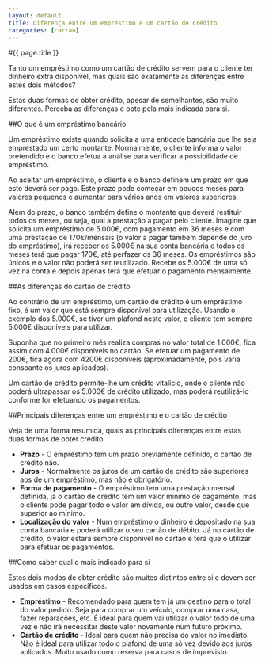 ```yaml
---
layout: default
title: Diferença entre um empréstimo e um cartão de crédito
categories: [cartao]
---
```


#{{ page.title }}

Tanto um empréstimo como um cartão de crédito servem para o cliente ter dinheiro extra disponível, mas quais são exatamente as diferenças entre estes dois métodos?

Estas duas formas de obter crédito, apesar de semelhantes, são muito diferentes. Perceba as diferenças e opte pela mais indicada para si.

##O que é um empréstimo bancário

Um empréstimo existe quando solicita a uma entidade bancária que lhe seja emprestado um certo montante. Normalmente, o cliente informa o valor pretendido e o banco efetua a análise para verificar a possibilidade de empréstimo.

Ao aceitar um empréstimo, o cliente e o banco definem um prazo em que este deverá ser pago. Este prazo pode começar em poucos meses para valores pequenos e aumentar para vários anos em valores superiores.

Além do prazo, o banco também define o montante que deverá restituir todos os meses, ou seja, qual a prestação a pagar pelo cliente.
Imagine que solicita um empréstimo de 5.000€, com pagamento em 36 meses e com uma prestação de 170€/mensais (o valor a pagar também depende do juro do empréstimo), irá receber os 5.000€ na sua conta bancária e todos os meses terá que pagar 170€, até perfazer os 36 meses. Os empréstimos são únicos e o valor não poderá ser reutilizado. Recebe os 5.000€ de uma só vez na conta e depois apenas terá que efetuar o pagamento mensalmente.

##As diferenças do cartão de crédito

Ao contrário de um empréstimo, um cartão de crédito é um empréstimo fixo, é um valor que está sempre disponível para utilização. Usando o exemplo dos 5.000€, se tiver um plafond neste valor, o cliente tem sempre 5.000€ disponíveis para utilizar.

Suponha que no primeiro mês realiza compras no valor total de 1.000€, fica assim com 4.000€ disponíveis no cartão. Se efetuar um pagamento de 200€, fica agora com 4200€ disponíveis (aproximadamente, pois varia consoante os juros aplicados).

Um cartão de crédito permite-lhe um crédito vitalício, onde o cliente não poderá ultrapassar os 5.000€ de crédito utilizado, mas poderá reutilizá-lo conforme for efetuando os pagamentos.

##Principais diferenças entre um empréstimo e o cartão de crédito

Veja de uma forma resumida, quais as principais diferenças entre estas duas formas de obter crédito:

* __Prazo__ - O empréstimo tem um prazo previamente definido, o cartão de crédito não.
* __Juros__ - Normalmente os juros de um cartão de crédito são superiores aos de um empréstimo, mas não é obrigatório.
* __Forma de pagamento__ - O empréstimo tem uma prestação mensal definida, já o cartão de crédito tem um valor mínimo de pagamento, mas o cliente pode pagar todo o valor em dívida, ou outro valor, desde que superior ao mínimo.
* __Localização do valor__ - Num empréstimo o dinheiro é depositado na sua conta bancária e poderá utilizar o seu cartão de débito. Já no cartão de crédito, o valor estará sempre disponível no cartão e terá que o utilizar para efetuar os pagamentos.

##Como saber qual o mais indicado para si

Estes dois modos de obter crédito são muitos distintos entre si e devem ser usados em casos específicos.

* __Empréstimo__ - Recomendado para quem tem já um destino para o total do valor pedido. Seja para comprar um veículo, comprar uma casa, fazer reparações, etc. É ideal para quem vai utilizar o valor todo de uma vez e não irá necessitar deste valor novamente num futuro próximo.
* __Cartão de crédito__ - Ideal para quem não precisa do valor no imediato. Não é ideal para utilizar todo o plafond de uma só vez devido aos juros aplicados. Muito usado como reserva para casos de imprevisto.
